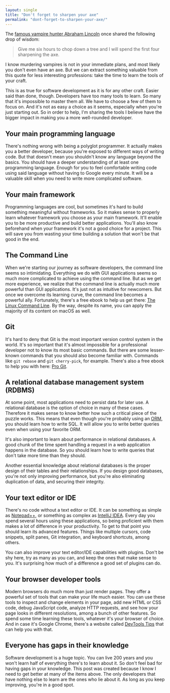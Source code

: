 ```yaml
---
layout: single
title: "Don't forget to sharpen your axe"
permalink: "dont-forget-to-sharpen-your-axe/"
---
```

The [famous vampire hunter Abraham Lincoln](https://www.youtube.com/watch?v=yXulj8Lgcyg) once shared the following drop of wisdom:

<blockquote>
  <p>
    Give me six hours to chop down a tree and I will spend the first four sharpening the axe.
  </p>
</blockquote>

I know murdering vampires is not in your immediate plans, and most likely you don't even have an axe. But we can extract something valuable from this quote for less interesting professions: take the time to learn the tools of your craft.

This is as true for software development as it is for any other craft. Easier said than done, though. Developers have too many tools to learn. So many that it's impossible to master them all. We have to choose a few of them to focus on. And it's not as easy a choice as it seems, especially when you're just starting out. So in order to help, I'm sharing the tools I believe have the bigger impact in making you a more well-rounded developer.

## Your main programming language

There's nothing wrong with being a polyglot programmer. It actually makes you a better developer, because you're exposed to different ways of writing code. But that doesn't mean you shouldn't know any language beyond the basics. You should have a deeper understanding of at least one programming language. Enough for you to feel comfortable writing code using said language without having to Google every minute. It will be a valuable skill when you need to write more complicated software.

## Your main framework

Programming languages are cool, but sometimes it's hard to build something meaningful without frameworks. So it makes sense to properly learn whatever framework you choose as your main framework. It'll enable you to be more productive and build better applications. You'll also know beforehand when your framework it's not a good choice for a project. This will save you from wasting your time building a solution that won't be that good in the end.

## The Command Line

When we're starting our journey as software developers, the command line seems so intimidating. Everything we do with GUI applications seems so much more complicated to achieve using the command line. But as we get more experience, we realize that the command line is actually much more powerful than GUI applications. It's just not as intuitive for newcomers. But once we overcome its learning curve, the command line becomes a powerful ally. Fortunately, there's a free ebook to help us get there: [The Linux Command Line](https://linuxcommand.org/tlcl.php). By the way, despite its name, you can apply the majority of its content on macOS as well.

## Git

It's hard to deny that Git is the most important version control system in the world. It's so important that it's almost impossible for a professional developer not to know its most basic commands. But there are some lesser-known commands that you should also become familiar with. Commands like `git rebase` and `git cherry-pick`, for example. There's also a free ebook to help you with here: [Pro Git](https://git-scm.com/book/en/v2).

## A relational database management system (RDBMS)

At some point, most applications need to persist data for later use. A relational database is the option of choice in many of these cases. Therefore it makes sense to know better how such a critical piece of the puzzle works. This means that even though you're probably using an [ORM](https://en.wikipedia.org/wiki/Object%E2%80%93relational_mapping), you should learn how to write SQL. It will allow you to write better queries even when using your favorite ORM.

It's also important to learn about performance in relational databases. A good chunk of the time spent handling a request in a web application happens in the database. So you should learn how to write queries that don't take more time than they should.

Another essential knowledge about relational databases is the proper design of their tables and their relationships. If you design good databases, you're not only improving performance, but you're also eliminating duplication of data, and securing their integrity.

## Your text editor or IDE

There's no code without a text editor or IDE. It can be something as simple as [Notepad++](https://notepad-plus-plus.org/), or something as complex as [IntelliJ IDEA](https://www.jetbrains.com/idea/). Every day you spend several hours using these applications, so being proficient with them makes a lot of difference in your productivity. To get to that point you should learn its advanced features. Things like multiple cursors, code snippets, split panes, Git integration, and keyboard shortcuts, among others.

You can also improve your text editor/IDE capabilities with plugins. Don't be shy here, try as many as you can, and keep the ones that make sense to you. It's surprising how much of a difference a good set of plugins can do.

## Your browser developer tools

Modern browsers do much more than just render pages. They offer a powerful set of tools that can make your life much easier. You can use these tools to inspect and change elements in your page, add new HTML or CSS code, debug JavaScript code, analyze HTTP requests, and see how your page looks in different resolutions, among a bunch of other features. So spend some time learning these tools, whatever it's your browser of choice. And in case it's Google Chrome, there's a website called [DevTools Tips](https://devtoolstips.org/) that can help you with that.

## Everyone has gaps in their knowledge

Software development is a huge topic. You can live 200 years and you won't learn half of everything there's to learn about it. So don't feel bad for having gaps in your knowledge. This post was created because I know I need to get better at many of the items above. The only developers that have nothing else to learn are the ones who lie about it. As long as you keep improving, you're in a good spot.
